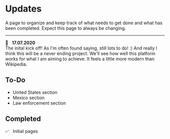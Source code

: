 # Updates

A page to organize and keep track of what needs to get done and what has been completed.
Expect this page to always be changing.

---

:memo: &nbsp; **17.07.2020**  
The inital kick off! As I'm often found saying, still lots to do! :) And really
I think this will be a never ending project. We'll see how well this platform
works for what I am aiming to achieve. It feels a little more modern than Wikipedia.

## To-Do

- United States section
- Mexico section
- Law enforcement section

## Completed

:white_check_mark: &nbsp; Initial pages
